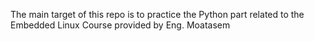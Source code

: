 The main target of this repo is to practice the Python part related to the Embedded Linux Course provided by Eng. Moatasem 

